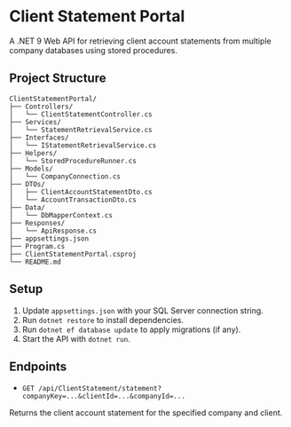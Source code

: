 # Client Statement Portal

A .NET 9 Web API for retrieving client account statements from multiple company databases using stored procedures.

## Project Structure

```
ClientStatementPortal/
├── Controllers/
│   └── ClientStatementController.cs
├── Services/
│   └── StatementRetrievalService.cs
├── Interfaces/
│   └── IStatementRetrievalService.cs
├── Helpers/
│   └── StoredProcedureRunner.cs
├── Models/
│   └── CompanyConnection.cs
├── DTOs/
│   ├── ClientAccountStatementDto.cs
│   └── AccountTransactionDto.cs
├── Data/
│   └── DbMapperContext.cs
├── Responses/
│   └── ApiResponse.cs
├── appsettings.json
├── Program.cs
├── ClientStatementPortal.csproj
└── README.md
```

## Setup

1. Update `appsettings.json` with your SQL Server connection string.
2. Run `dotnet restore` to install dependencies.
3. Run `dotnet ef database update` to apply migrations (if any).
4. Start the API with `dotnet run`.

## Endpoints

- `GET /api/ClientStatement/statement?companyKey=...&clientId=...&companyId=...`

Returns the client account statement for the specified company and client.